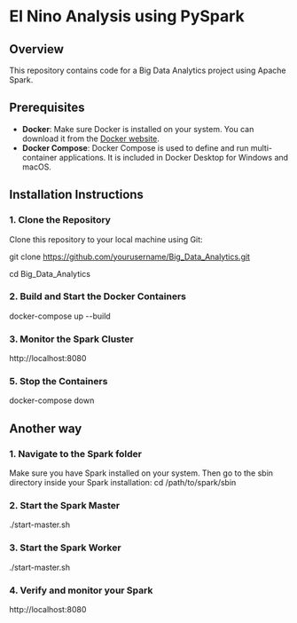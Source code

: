 # El Nino Analysis using PySpark

## Overview
This repository contains code for a Big Data Analytics project using Apache Spark.

## Prerequisites

- **Docker**: Make sure Docker is installed on your system. You can download it from the [Docker website](https://www.docker.com/get-started).
- **Docker Compose**: Docker Compose is used to define and run multi-container applications. It is included in Docker Desktop for Windows and macOS.

## Installation Instructions

### 1. Clone the Repository

Clone this repository to your local machine using Git:

git clone https://github.com/yourusername/Big_Data_Analytics.git

cd Big_Data_Analytics

### 2. Build and Start the Docker Containers
docker-compose up --build

### 3. Monitor the Spark Cluster
http://localhost:8080

### 5. Stop the Containers
docker-compose down

## Another way
### 1. Navigate to the Spark folder
Make sure you have Spark installed on your system. Then go to the sbin directory inside your Spark installation:
cd /path/to/spark/sbin

### 2. Start the Spark Master
./start-master.sh

### 3. Start the Spark Worker
./start-master.sh

### 4. Verify and monitor your Spark
http://localhost:8080



